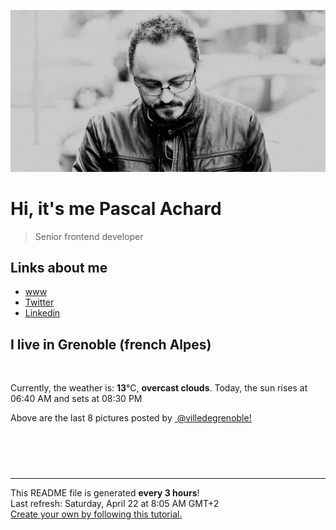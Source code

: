 ![Pascal Achard](./images/photo-pascal-achard.jpg)
# Hi, it's me Pascal Achard
> Senior frontend developer

## Links about me
- [www](https://www.pascal-achard.com)
- [Twitter](https://twitter.com/botmaster)
- [Linkedin](http://www.linkedin.com/in/pascal-achard)


## I live in Grenoble (french Alpes)
<img src="https://openweathermap.org/img/wn/04d@2x.png" alt="">

Currently, the weather is: **13**°C, **overcast clouds**.
Today, the sun rises at 06:40 AM and sets at 08:30 PM

Above are the last 8 pictures posted by <a href="https://www.instagram.com/villedegrenoble/" target="_blank"><img alt="" src="https://upload.wikimedia.org/wikipedia/commons/thumb/e/e7/Instagram_logo_2016.svg/1024px-Instagram_logo_2016.svg.png" width="20"/> @villedegrenoble!</a>

<p style="display: flex; flex-wrap: wrap; gap: 20px;">
        <img src="https://cdn1.picuki.com/hosted-by-instagram/q/0exhNuNYnjBGZDHIdN5WmL9I2PEvHA5RNecaS7j0nyZiNxIsbHWB58ltwdev%7C%7CDlyKw1oASyLfzti5IgsV11RZFF7P0XdT7WOTzxd6q2bUOfN1DRk9JBhkrs3K3EcYXKo9MYqVwmYdSgIGaYDG7uo%7C%7CekW8OXucjABpS2UMLcT9zJBpY6uSKVKz8B13bHR1Bv9vdBhYgJE8VQpMBQhrM7Oqz0YXfm+NMp6rvI6F%7C%7CkKhMZL7e3tnyv2H2g+PVFwFA+cu5+czr5bwxzmdwo382L6TaQjf3YMsUGrvk4QitR2uZWTLMto3fNlkI%7C%7CmHWVXSE1KhjVP1pe+lX6aJTXv0EsPkzDs47WTdNE3qYbjD+SMXoukmDOZXLDmLOpZW00qEfXxYArsFv6kMOoBpth1LtZv0Bi69VvrIOSsiTAoInN1jTe0H5t0HqWbwP728A==.jpeg" alt="" width="200"/>
        <img src="https://cdn1.picuki.com/hosted-by-instagram/q/0exhNuNYnjBGZDHIdN5WmL9I2PEvHA5RNecaS7j0nyZiNxIsbHWB58ltwdev%7C%7CDlyKw1oASyLfzth7I8rUVpRZFR7NUbWT7yASTtU7K+aXebN2jFk%7C%7CJRllbo1KnEfY3Km9qxySjyGPH0LCulNC7jhs7FXr5S7bzNq5TWWNPxEnGZtosv0FvItjK4u4Z2PlBbs5ZclJTpY82ZvIk0mqY6X+3QMUvW+NMx3oa85SLIYzPgL6NDtmjHlQDx7PVFwFA+QsoicltEuvCnRXwc5wW6Gf%7C%7CAiYhwarBO+sxtsk6Mf2YbyI6xM+N8Z96PUTjtQEjktqBwzwMSCtiXvTU2l4FN6zmmL0bWaVqx3qo3SfNSKV4%7C%7CKwSjufLfwAe9nU3RaUOz%7C%7CeE6PEbO5ApUPwt8XOtodgRiK%7C%7CgWCZ7nwgUt3AGQYgQ==.jpeg" alt="" width="200"/>
        <img src="https://cdn1.picuki.com/hosted-by-instagram/q/0exhNuNYnjBGZDHIdN5WmL9I2PEvHA5RNucaS7j0nyZiNxIsbHWB58ltwdev%7C%7CDlyKw1oASyLfzxm7IMpVVpUZFV8PkLfQbOBSTxQ7KiYXICh1zZj8Jdklro1JXUabHap8MEpOzjYMTIfQeoEH%7C%7Cb2rvUW+%7C%7C7wbTYNpi2TNLxCyQlWotfpUrJy9ZRzt52U1h+189JldAJZ+jtvdBFundPZlTIeAf3+Idp1orN2S%7C%7CkKjskOuKK81SO2ECMseW16GX6Rv5+HoOAAuiDpYGhpqzXheKc4EEMWggiJu04ppLV9gN2sBaxVgNw8vO3NCmMDUjFKiCU%7C%7Ck8SqtgLsSUHv3EBQnjeel%7C%7CW+eqN29qrRI9LLWcHHyxH2b76GTLB%7C%7CTkNbK62PdnTqAcOyEZ1NmopLLqFL0EuT3SG4eZfjmhx0WWMe12OtLsMoBcKTx5C3+3ON2juK8VU5.jpeg" alt="" width="200"/>
        <img src="https://cdn1.picuki.com/hosted-by-instagram/q/0exhNuNYnjBGZDHIdN5WmL9I2PEvHA5RNucaS7j0nyZiNxIsbHWB58ltwdGn%7C%7CDh6Kwh9HS+Lfzth4YkiUltUZFd%7C%7COkDeTLaNTz1c7KuRUoCj1zVj9ZBgk7szJHAXbHSm8sdDCnicKyVHDe0AUqilsO8V+OXvbD4FuDKSPLQT9zJBpY6uSKVKz8J13bHR1Bv9vdBhGy5CoiVxfA8XrN7loi5XVfrjJs9zt6B6CLEIhMxWpr2gnSu5X2soeGpwWT6ars3+ke08hiL8KWRoryeYSaoEIEQd3HmaphoU5YEWr6GPFbU0ytQQs%7C%7CGRSWIKAk1ElkVtwIOftgLsSSaq3EEPlC2GhLy5L652mbT2BKKrTdjc9HThXLT1E6JcbUMcCNrvYHH1AsG4Ptt9gJlCSq9P1k%7C%7C42yGkZYGy0xYsUmEe1mDSKbc2fPOe+7yt9iqIhDnf8gU=.jpeg" alt="" width="200"/>
        <img src="https://cdn1.picuki.com/hosted-by-instagram/q/0exhNuNYnjBGZDHIdN5WmL9I2PEvHA5RNucaS7j0nyZiNxIsbHWB58ltwdev%7C%7CDlyKw1oASyLfztg4o4qVVVWZFd5OUfdS72ASTtR6qqRUICj2z1j9JdklL02JXAWYnau%7C%7C8ArOzjYMTIfQeoEH%7C%7Cb2rvUW+%7C%7C7wbTYNpi2TNLxCyQlWotfpUrJy9ZRzt52U1h+189JldAJZ+jtvdBFundPZlTIeAf3+Idp1orN2S%7C%7CkKjskOuKK81SO2ECMseW16GX6Rv5+HoOAAuiDpYGhpqzPheKc4EEMWggiJpEJ8pIB535WaFaxVgfUrtfnmCmMDUjFKiCU%7C%7Ck8SqtgLsSUHv3EBQnjeel%7C%7CW+eqN29qrRI9HJYvfbzgXIOIvhIowfBWNXBNbke3DKIdG1VtpbvaxMG%7C%7CdJ2Hm6w1C7YYHVmhx0WWMe12zSWbElBcKTx5C3+3ON2juK8VU5.jpeg" alt="" width="200"/>
        <img src="https://cdn1.picuki.com/hosted-by-instagram/q/0exhNuNYnjBGZDHIdN5WmL9I2PEvHA5RNucaS7j0nyZiNxIsbHWB58ltwdev%7C%7CDlyKw1oASyLfzth5YoiVFlRZFB%7C%7CPkDdTr2NSz5Q7KqRVoCg1TNg85Njl7k0KnIcZXau%7C%7C8sqOzjYMTIfQeoEH%7C%7Cb2r+sQ5vvwZDAAuDuUMeUtzCVG%7C%7CMm0X51wm8Qf8fTT0FOzv9R3GzNJzWM1eUAmscnbrSgLUbr2NsB%7C%7C9uwlCLECi4kD6ezqlWu2FHlsRGB9KDOertaQz75Fui3rSzow+DydcIYDOkQzllSM5zcJ6q06uJCBcohp1KMZnpGGTzYQfk1KhjUok5e%7C%7CynSAPSam1x4Ck1%7C%7CyxJeUUaoHsMTzI6e%7C%7CeuOk4SD1RIKKDe9Hfm4%7C%7CUtnUdUfbcOy3AcdLjNlgSNdJkVGwrVDpIOmki0BVQgpEgAuYBZYtG%7C%7CuZlf2m.jpeg" alt="" width="200"/>
        <img src="https://cdn1.picuki.com/hosted-by-instagram/q/0exhNuNYnjBGZDHIdN5WmL9I2PEvHA5RNucaS7j0nyZiNxIsbHWB58ltwdGn%7C%7CDh6Kwh9HS+Lfzth5IsjWF9YZFN+P0XdTbWATTtV5qucUefN2zZh%7C%7CZVol7o8KnIabXOs9sIrUgmYdSgIGaYDG7uo%7C%7CesJ+vPucjEHpi2VNrQT9zJBpY6uSKVKz8B13bHR1Bv9vdBhYgJE8VQpMBQhrM7Oqz0YXfm+NMp6rvI6FPkKhMZL7e3tnyv2H2g+PVFwFA+cu5+czr5Vwxzmdwo382L6YpEyAXk8u3LskicQisF9r9CBEcto3fNlkI%7C%7CmHWVXSE5KhjVP1pe+lX6aJTXv0EsPkzDs47WTRvNwgL79M6qbfvXqgSLNQZXYNoxfa3VbGav+aUXaAf2AK94PnthhOdx80Bi69VvrIOSg+jFQUXN1jTe0H5t0HqWbwP728A==.jpeg" alt="" width="200"/>
        <img src="https://cdn1.picuki.com/hosted-by-instagram/q/0exhNuNYnjBGZDHIdN5WmL9I2PEvHA5RNecaS7j0nyZiNxIsbHWB58ltwdev%7C%7CDlyKw1oASyLfztg444uUFhUZFN+PU3dSbeMRTpS5qWQV+7N0jJn%7C%7CZ9kkbgzKXQeYHKq9cMvUAmYdSgIGaYDG7uo+qhT5aGuO1lQpTb9d7JGmC4E5ZObS6olhMF4pJ2Jg3Tt%7C%7C9k4Ki5e82wzJURmpNnUoWlHDbr2PM86o6N0QrlChMIRrdDgmBq7EHl3Kj8vUQ+RubTOl+1et274Whor4Uu3f4QaFxQ0pmDq+lA0toFzqaqTZY49zt8ZkIH2CmUEXTE86kEon5zgx3PySWaKymFImjbCyKOodM81oLrPMeDOd8jLwXXhPp6TNr5rRXYeItPDHm%7C%7CZDuPvNo5Wk9YZSKwXh32QpUCCerPLzxp1WW1Mh2XZDg==.jpeg" alt="" width="200"/>
</p>

------------
<p>This README file is generated <b>every 3 hours</b>!
    <br />Last refresh: Saturday, April 22 at 8:05 AM GMT+2
    <br /><a href="https://medium.com/@th.guibert/how-to-create-a-self-updating-readme-md-for-your-github-profile-f8b05744ca91">Create your own by following this tutorial.</a>
</p>
<p><a href="https://github.com/botmaster/botmaster/actions/workflows/main.yaml"><img alt="" src="https://github.com/botmaster/botmaster/actions/workflows/main.yaml/badge.svg" /></a></p>

